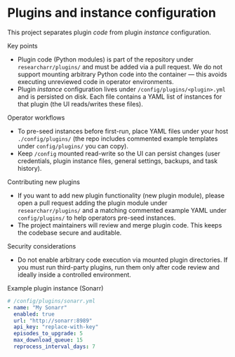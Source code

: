 # Plugins and instance configuration

This project separates plugin *code* from plugin *instance* configuration.

Key points

- Plugin code (Python modules) is part of the repository under `researcharr/plugins/` and must be added via a pull request. We do not support mounting arbitrary Python code into the container — this avoids executing unreviewed code in operator environments.
- Plugin *instance* configuration lives under `/config/plugins/<plugin>.yml` and is persisted on disk. Each file contains a YAML list of instances for that plugin (the UI reads/writes these files).

Operator workflows

- To pre-seed instances before first-run, place YAML files under your host `./config/plugins/` (the repo includes commented example templates under `config/plugins/` you can copy).
- Keep `/config` mounted read-write so the UI can persist changes (user credentials, plugin instance files, general settings, backups, and task history).

Contributing new plugins

- If you want to add new plugin functionality (new plugin module), please open a pull request adding the plugin module under `researcharr/plugins/` and a matching commented example YAML under `config/plugins/` to help operators pre-seed instances.
- The project maintainers will review and merge plugin code. This keeps the codebase secure and auditable.

Security considerations

- Do not enable arbitrary code execution via mounted plugin directories. If you must run third-party plugins, run them only after code review and ideally inside a controlled environment.

Example plugin instance (Sonarr)

```yaml
# /config/plugins/sonarr.yml
- name: "My Sonarr"
  enabled: true
  url: "http://sonarr:8989"
  api_key: "replace-with-key"
  episodes_to_upgrade: 5
  max_download_queue: 15
  reprocess_interval_days: 7
```
